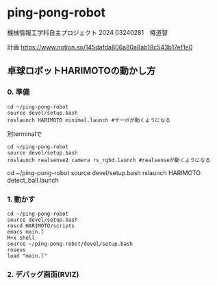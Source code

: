 # ping-pong-robot
機械情報工学科自主プロジェクト 2024
03240281　椿道智


計画
https://www.notion.so/145dafda806a80a8ab18c543b17ef1e0

## 卓球ロボットHARIMOTOの動かし方

### 0. 準備
```
cd ~/ping-pong-robot
source devel/setup.bash
roslaunch HARIMOTO minimal.launch #サーボが動くようになる
```
別terminalで
```
cd ~/ping-pong-robot
source devel/setup.bash
roslaunch realsense2_camera rs_rgbd.launch #realsenseが動くようになる
```
cd ~/ping-pong-robot
source devel/setup.bash
rslaunch HARIMOTO detect_ball.launch

### 1. 動かす
```
cd ~/ping-pong-robot
source devel/setup.bash
roscd HARIMOTO/scripts
emacs main.l
M+x shell
source ~/ping-pong-robot/devel/setup.bash
roseus
load "main.l"
```
### 2. デバッグ画面(RVIZ)
